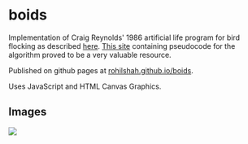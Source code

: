 # boids

Implementation of Craig Reynolds' 1986 artificial life program for bird flocking as described [here](https://dl.acm.org/doi/10.1145/37402.37406). [This site](https://vergenet.net/~conrad/boids/pseudocode.html) containing pseudocode for the algorithm proved to be a very valuable resource.

Published on github pages at [rohilshah.github.io/boids](https://rohildshah.github.io/boids/).

Uses JavaScript and HTML Canvas Graphics.

## Images

![](https://rohildshah.github.io/boids/assets/)